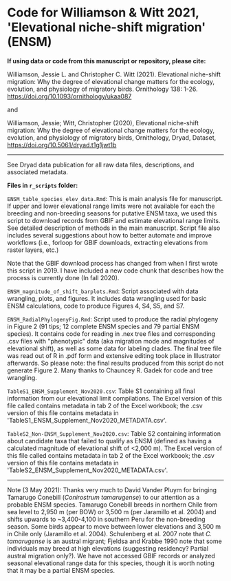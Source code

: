 # Code for Williamson &amp; Witt 2021, 'Elevational niche-shift migration' (ENSM)
 
**If using data or code from this manuscript or repository, please cite:** 

Williamson, Jessie L. and Christopher C. Witt (2021). Elevational niche-shift migration: Why the degree of elevational change matters for the ecology, evolution, and physiology of migratory birds. Ornithology 138: 1-26. https://doi.org/10.1093/ornithology/ukaa087

and 

Williamson, Jessie; Witt, Christopher (2020), Elevational niche-shift migration: Why the degree of elevational change matters for the ecology, evolution, and physiology of migratory birds, Ornithology, Dryad, Dataset, https://doi.org/10.5061/dryad.t1g1jwt1b


---

See Dryad data publication for all raw data files, descriptions, and associated metadata. 

**Files in `r_scripts` folder:**

`ENSM_table_species_elev_data.Rmd`: This is main analysis file for manuscript. If upper and lower elevational range limits were not available for each the breeding and non-breeding seasons for putative ENSM taxa, we used this script to download records from GBIF and estimate elevational range limits. See detailed description of methods in the main manuscript. Script file also includes several suggestions about how to better automate and improve workflows (i.e., forloop for GBIF downloads, extracting elevations from raster layers, etc.)

Note that the GBIF download process has changed from when I first wrote this script in 2019. I have included a new code chunk that describes how the process is currently done (In fall 2020).

`ENSM_magnitude_of_shift_barplots.Rmd`: Script associated with data wrangling, plots, and figures. It includes data wrangling used for basic ENSM calculations, code to produce Figures 4, S4, S5, and S7. 

`ENSM_RadialPhylogenyFig.Rmd`: Script used to produce the radial phylogeny in Figure 2 (91 tips; 12 complete ENSM species and 79 partial ENSM species). It contains code for reading in .nex tree files and corresponding .csv files with "phenotypic" data (aka migration mode and magnitudes of elevational shift), as well as some data for labeling clades. The final tree file was read out of R in .pdf form and extensive editing took place in Illustrator afterwards. So please note: the final results produced from this script do not generate Figure 2. Many thanks to Chauncey R. Gadek for code and tree wrangling.

`TableS1_ENSM_Supplement_Nov2020.csv`: Table S1 containing all final information from our elevational limit compilations. The Excel version of this file called contains metadata in tab 2 of the Excel workbook; the .csv version of this file contains metadata in 'TableS1_ENSM_Supplement_Nov2020_METADATA.csv'.  

`TableS2_Non-ENSM_Supplement_Nov2020.csv`: Table S2 containing information about candidate taxa that failed to qualify as ENSM (defined as having a calculated magnitude of elevational shift of <2,000 m). The Excel version of this file called contains metadata in tab 2 of the Excel workbook; the .csv version of this file contains metadata in 'TableS2_ENSM_Supplement_Nov2020_METADATA.csv'.  

---

Note (3 May 2021): Thanks very much to David Vander Pluym for bringing Tamarugo Conebill (*Conirostrum tamarugense*) to our attention as a probable ENSM species. Tamarugo Conebill breeds in northern Chile from sea level to 2,950 m (per BOW) or 3,500 m (per Jaramillo et al. 2004) and shifts upwards to ~3,400-4,100 in southern Peru for the non-breeding season. Some birds appear to move between lower elevations and 3,500 m in Chile only (Jaramillo et al. 2004). Schulenberg et al. 2007 note that *C. tamarugense* is an austral migrant; Fjeldsa and Krabbe 1990 note that some individuals may breed at high elevations (suggesting residency? Partial austral migration only?). We have not accessed GBIF records or analyzed seasonal elevational range data for this species, though it is worth noting that it may be a partial ENSM species. 
